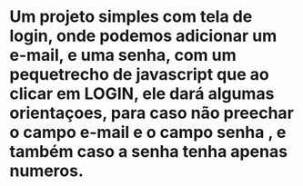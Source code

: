 # Um projeto simples com tela de login, onde podemos adicionar um e-mail, e uma senha, com um pequetrecho de javascript que ao clicar em LOGIN, ele dará algumas orientaçoes, para caso não preechar o campo e-mail e o campo senha , e também caso a senha tenha apenas numeros.